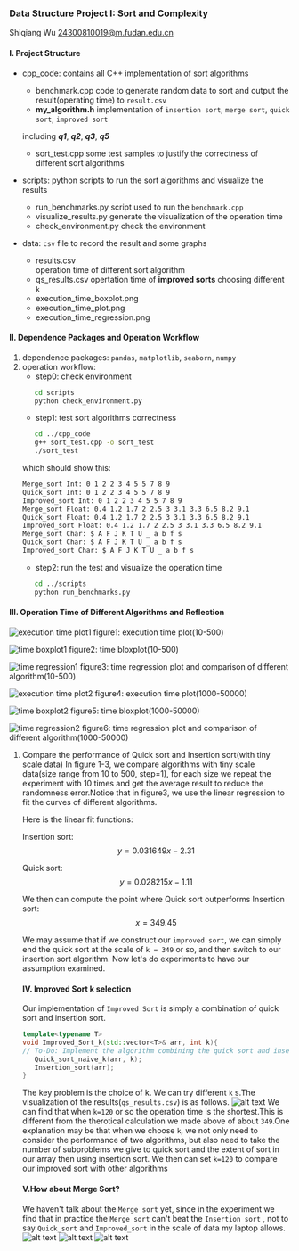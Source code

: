 ### Data Structure Project I: Sort and Complexity
Shiqiang Wu 24300810019@m.fudan.edu.cn
#### I. Project Structure
+ cpp_code: contains all C++ implementation of sort algorithms
   + benchmark.cpp
    code to generate random data to sort and output the result(operating time) to `result.csv`
   + **my_algorithm.h**
    implementation of `insertion sort`, `merge sort`, `quick sort`, `improved sort`
     
    including ***q1***, ***q2***, ***q3***, ***q5***
   + sort_test.cpp
    some test samples to justify the correctness of different sort algorithms
+ scripts: python scripts to run the sort algorithms and visualize the results
   + run_benchmarks.py
    script used to run the `benchmark.cpp`
   + visualize_results.py
    generate the visualization of the operation time
   + check_environment.py 
    check the environment
+ data: `csv` file to record the result and some graphs
   + results.csv  
      operation time of different sort algorithm
   + qs_results.csv
      opertation time of **improved sorts** choosing different `k`
   + execution_time_boxplot.png
   + execution_time_plot.png
   + execution_time_regression.png

#### II. Dependence Packages and Operation Workflow
1. dependence packages:
   `pandas`, `matplotlib`, `seaborn`, `numpy`
2. operation workflow:
   + step0: check environment
   ```bash
      cd scripts
      python check_environment.py
   ```
   + step1: test sort algorithms correctness
   ```bash
      cd ../cpp_code
      g++ sort_test.cpp -o sort_test
      ./sort_test
   ``` 
   which should show this:
   ```bash
   Merge_sort Int: 0 1 2 2 3 4 5 5 7 8 9 
   Quick_sort Int: 0 1 2 2 3 4 5 5 7 8 9 
   Improved_sort Int: 0 1 2 2 3 4 5 5 7 8 9 
   Merge_sort Float: 0.4 1.2 1.7 2 2.5 3 3.1 3.3 6.5 8.2 9.1 
   Quick_sort Float: 0.4 1.2 1.7 2 2.5 3 3.1 3.3 6.5 8.2 9.1 
   Improved_sort Float: 0.4 1.2 1.7 2 2.5 3 3.1 3.3 6.5 8.2 9.1 
   Merge_sort Char: $ A F J K T U _ a b f s 
   Quick_sort Char: $ A F J K T U _ a b f s 
   Improved_sort Char: $ A F J K T U _ a b f s 
   ```
   + step2: run the test and visualize the operation time
   ```bash
      cd ../scripts
      python run_benchmarks.py
   ```
#### III. Operation Time of Different Algorithms and Reflection
![execution time plot1](data/execution_time_plot1.png)
figure1: execution time plot(10-500)

![time boxplot1](data/execution_time_boxplot1.png)
figure2: time bloxplot(10-500)

![time regression1](data/execution_time_regression1.png)
figure3: time regression plot and comparison of different algorithm(10-500)

![execution time plot2](data/execution_time_plot2.png)
figure4: execution time plot(1000-50000)

![time boxplot2](data/execution_time_boxplot2.png)
figure5: time bloxplot(1000-50000)

![time regression2](data/execution_time_regression2.png)
figure6: time regression plot and comparison of different algorithm(1000-50000)

1. Compare the performance of Quick sort and Insertion sort(with tiny scale data)
   In figure 1-3, we compare algorithms with tiny scale data(size range from 10 to 500, step=1), for each size we repeat the experiment with 10 times and get the average result to reduce the randomness error.Notice that in figure3, we use the linear regression to fit the curves of different algorithms.

   Here is the linear fit functions:

   Insertion sort:
   $$y= 0.031649x - 2.31$$
   
   Quick sort:
   $$y= 0.028215x - 1.11$$

   We then can compute the point where Quick sort outperforms Insertion sort:
   $$x=349.45$$

   We may assume that if we construct our `improved sort`, we can simply end the quick sort at the scale of `k = 349` or so, and then switch to our insertion sort algorithm. Now let's do experiments to have our assumption examined.

   #### IV. Improved Sort k selection
   Our implementation of `Improved Sort` is simply a combination of quick sort and insertion sort.
   ```cpp
   template<typename T>
   void Improved_Sort_k(std::vector<T>& arr, int k){
   // To-Do: Implement the algorithm combining the quick sort and insertion sort
      Quick_sort_naive_k(arr, k);
      Insertion_sort(arr);
   }
   ```
   The key problem is the choice of k.
   We can try different `k` s.The visualization of the results(`qs_results.csv`) is as follows.
   ![alt text](data/Figure_1_1.png)
   We can find that when `k=120` or so the operation time is the shortest.This is different from the therotical calculation we made above of about `349`.One explanation may be that when we choose `k`, we not only need to consider the performance of two algorithms, but also need to take the number of subproblems we give to quick sort and the extent of sort in our array then using insertion sort.
   We then can set `k=120` to compare our improved sort with other algorithms

   #### V.How about Merge Sort?
   We haven't talk about the `Merge sort` yet, since in the experiment we find that in practice the `Merge sort` can't beat the `Insertion sort` , not to say `Quick_sort` and `Improved_sort` in the scale of data my laptop allows.  
   ![alt text](data/execution_time_plot3.png)
   ![alt text](data/execution_time_boxplot3.png)
   ![alt text](data/execution_time_regression3.png)
   